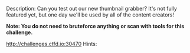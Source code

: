 Description:
Can you test out our new thumbnail grabber? It's not fully featured yet, but one day we'll be used by all of the content creators!

**Note: You do not need to bruteforce anything or scan with tools for this challenge.**

http://challenges.ctfd.io:30470
Hints:
